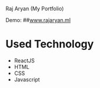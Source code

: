 Raj Aryan (My Portfolio)

Demo: ##www.rajaryan.ml

<h1>Used Technology</h1>
<ul>
<li>ReactJS</li>
<li>HTML</li>
<li>CSS</li>
<li>Javascript</li>
</ul>
